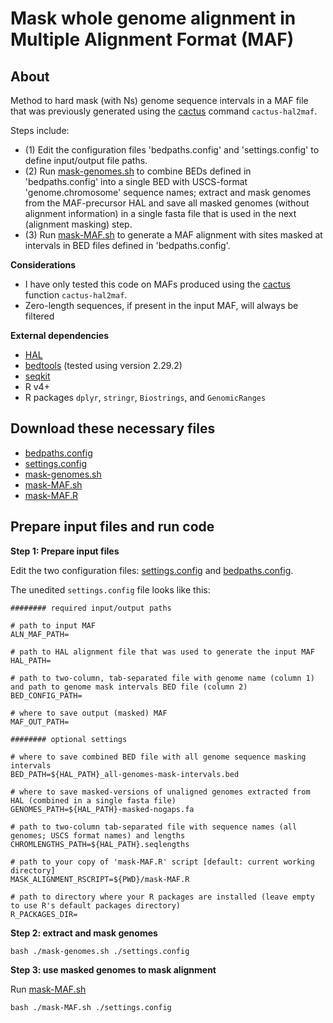 # Mask whole genome alignment in Multiple Alignment Format (MAF)

## About

Method to hard mask (with Ns) genome sequence intervals in a MAF file that was previously generated using the [cactus](https://github.com/ComparativeGenomicsToolkit/cactus/blob/master/README.md) command `cactus-hal2maf`.

Steps include:
- (1) Edit the configuration files 'bedpaths.config' and 'settings.config' to define input/output file paths.
- (2) Run [mask-genomes.sh](https://github.com/JeffWeinell/mask-alignment/blob/main/mask-genomes.sh) to combine BEDs defined in 'bedpaths.config' into a single BED with USCS-format 'genome.chromosome' sequence names; extract and mask genomes from the MAF-precursor HAL and save all masked genomes (without alignment information) in a single fasta file that is used in the next (alignment masking) step.
- (3) Run [mask-MAF.sh](https://github.com/JeffWeinell/mask-alignment/blob/main/mask-MAF.sh) to generate a MAF alignment with sites masked at intervals in BED files defined in 'bedpaths.config'.

**Considerations**
- I have only tested this code on MAFs produced using the [cactus](https://github.com/ComparativeGenomicsToolkit/cactus/blob/master/README.md) function `cactus-hal2maf`.
- Zero-length sequences, if present in the input MAF, will always be filtered

**External dependencies**

- [HAL](https://github.com/ComparativeGenomicsToolkit/hal/tree/master)
- [bedtools](https://bedtools.readthedocs.io/en/latest/) (tested using version 2.29.2)
- [seqkit](https://bioinf.shenwei.me/seqkit/)
- R v4+
- R packages `dplyr`, `stringr`, `Biostrings`, and `GenomicRanges`

## Download these necessary files

- [bedpaths.config](https://github.com/JeffWeinell/mask-alignment/blob/main/bedpaths.config)
- [settings.config](https://github.com/JeffWeinell/mask-alignment/blob/main/settings.config)
- [mask-genomes.sh](https://github.com/JeffWeinell/mask-alignment/blob/main/mask-genomes.sh)
- [mask-MAF.sh](https://github.com/JeffWeinell/mask-alignment/blob/main/mask-MAF.sh)
- [mask-MAF.R](https://github.com/JeffWeinell/mask-alignment/blob/main/mask-MAF.R)


## Prepare input files and run code

**Step 1: Prepare input files**

Edit the two configuration files: [settings.config](https://github.com/JeffWeinell/mask-alignment/blob/main/settings.config) and [bedpaths.config](https://github.com/JeffWeinell/mask-alignment/blob/main/bedpaths.config).

The unedited `settings.config` file looks like this:
```
######## required input/output paths

# path to input MAF
ALN_MAF_PATH=

# path to HAL alignment file that was used to generate the input MAF
HAL_PATH=                       

# path to two-column, tab-separated file with genome name (column 1) and path to genome mask intervals BED file (column 2)
BED_CONFIG_PATH=                

# where to save output (masked) MAF
MAF_OUT_PATH=

######## optional settings

# where to save combined BED file with all genome sequence masking intervals
BED_PATH=${HAL_PATH}_all-genomes-mask-intervals.bed                       

# where to save masked-versions of unaligned genomes extracted from HAL (combined in a single fasta file)
GENOMES_PATH=${HAL_PATH}-masked-nogaps.fa

# path to two-column tab-separated file with sequence names (all genomes; USCS format names) and lengths
CHROMLENGTHS_PATH=${HAL_PATH}.seqlengths

# path to your copy of 'mask-MAF.R' script [default: current working directory]
MASK_ALIGNMENT_RSCRIPT=${PWD}/mask-MAF.R

# path to directory where your R packages are installed (leave empty to use R's default packages directory)
R_PACKAGES_DIR=
```

**Step 2: extract and mask genomes**

```
bash ./mask-genomes.sh ./settings.config
```



**Step 3: use masked genomes to mask alignment**

Run [mask-MAF.sh](https://github.com/JeffWeinell/mask-alignment/blob/main/mask-MAF.sh)

```
bash ./mask-MAF.sh ./settings.config
```


